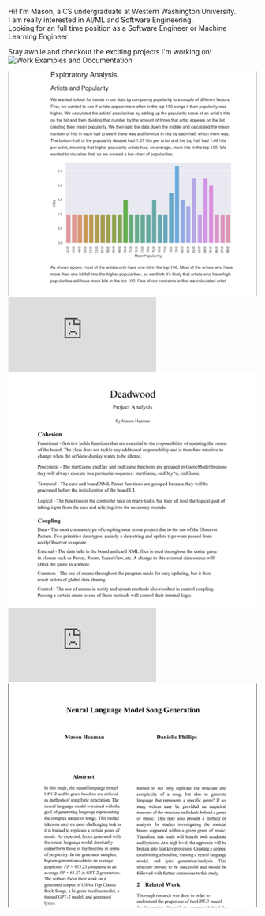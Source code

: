 Hi! I'm Mason, a CS undergraduate at Western Washington University.  
I am really interested in AI/ML and Software Engineering.    
Looking for an full time position as a Software Engineer or Machine Learning Engineer

Stay awhile and checkout the exciting projects I'm working on!   
![Work Examples and Documentation](https://github.com/mcheaman/mc_docs)  


![Song Affinity Prediction](https://github.com/mcheaman/mc_docs/blob/main/SongAffinity/SongAffinityTeaser.png)  
![OOP Board Game Report](https://github.com/mcheaman/mc_docs/blob/main/DeadwoodReport.pdf)  
![alt text](https://github.com/mcheaman/mc_docs/blob/main/DeadwoodTeaser.png?raw=true)  
![NLP Song Generator](https://github.com/mcheaman/mc_docs/blob/main/NeuralSongs.pdf)  
![alt text](https://github.com/mcheaman/mc_docs/blob/main/NeuralSongsTeaser.png?raw=true)  

